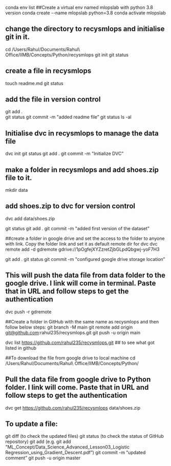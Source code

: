 conda env list 
##Create a virtual env named mlopslab with python 3.8 version 
conda create --name mlopslab python=3.8 
conda activate mlopslab

## change the directory to recysmlops and initialise git in it.
cd /Users/Rahul/Documents/Rahul\ Office/IIMB/Concepts/Python/recysmlops
git init
git status

## create a file in recysmlops
touch readme.md
git status 

## add the file in version control
git add .  
git status
git commit -m "added readme file”
git status 
ls -al 

## Initialise dvc in recysmlops to manage the data file
dvc init
git status
git add .
git commit -m "Initialize DVC”

## make a folder in recysmlops and add shoes.zip file to it.
mkdir data

## add shoes.zip to dvc for version control
dvc add data/shoes.zip

git status
git add .
git commit -m "added first version of the dataset”

##create a folder in google drive and set the access to the folder to anyone with link. Copy the folder link and set it as default remote dir for dvc
dvc remote add -d gdremote gdrive://1pOgfejXYZzretZjbGLpdQbgwj-yoF7H3    

git add .
git status
git commit -m "configured google drive storage location”

## This will push the data file from data folder to the google drive. I link will come in terminal. Paste that in URL and follow steps to get the authentication
dvc push -r gdremote  


##Create a folder in GitHub with the same name as recysmlops and then follow below steps:
git branch -M main
git remote add origin git@github.com:rahul235/recysmlops.git
git push -u origin main

dvc list https://github.com/rahul235/recysmlops.git ## to see what got listed in github	

##To download the file from google drive to local machine
cd /Users/Rahul/Documents/Rahul\ Office/IIMB/Concepts/Python/

## Pull the data file from google drive to Python folder. I link will come. Paste that in URL and follow steps to get the authentication
dvc get https://github.com/rahul235/recysmlops data/shoes.zip 

## To update a file:
git diff (to check the updated files)
git status (to check the status of GitHub repository)
git add <file name> (e.g. git add "ML_Concept/Data_Science_Advanced_Lesson03_Logistic Regression_using_Gradient_Descent.pdf”)
git commit -m “updated comment”
git push -u origin master